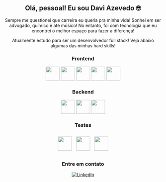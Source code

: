 <div align="center">
    <h2>Olá, pessoal! Eu sou Davi Azevedo 🤓</h2>
    <p>
        Sempre me questionei que carreira eu queria pra minha vida! Sonhei em ser advogado, químico e até músico! No entanto, foi com tecnologia que eu encontrei o melhor espaço para fazer a diferença!
    </p>
    <p>
        Atualmente estudo para ser um desenvolvedor full stack! Veja abaixo algumas das minhas hard skills!
    </p>
</div>

<!-- width="45px" heigth="45px" -->

<div align="center">
    <h3>Frontend</h3>
     <img src="https://cdn.jsdelivr.net/gh/devicons/devicon/icons/html5/html5-original.svg" width="45px" heigth="45px"/>
     <img src="https://cdn.jsdelivr.net/gh/devicons/devicon/icons/css3/css3-original.svg" width="45px" heigth="45px" />
     <img width="45" src="https://cdn.jsdelivr.net/gh/devicons/devicon/icons/javascript/javascript-plain.svg" />
     <img src="https://cdn.jsdelivr.net/gh/devicons/devicon/icons/react/react-original-wordmark.svg" width="45px" heigth="45px" />
     <img src="https://cdn.jsdelivr.net/gh/devicons/devicon/icons/redux/redux-original.svg" width="45px" heigth="45px" />
    <h3>Backend</h3>
    <img src="https://cdn.jsdelivr.net/gh/devicons/devicon/icons/docker/docker-plain-wordmark.svg" width="45px" heigth="45px" />
    <img src="https://cdn.jsdelivr.net/gh/devicons/devicon/icons/mysql/mysql-original-wordmark.svg" width="45px" heigth="45px" />
    <img src="https://cdn.jsdelivr.net/gh/devicons/devicon/icons/nodejs/nodejs-original.svg" width="45px" heigth="45px" />
    <h3>Testes</h3>
    <img src="https://cdn.jsdelivr.net/gh/devicons/devicon/icons/jest/jest-plain.svg" width="45px" heigth="45px" />
    <img style="margin: 10px" src="https://testing-library.com/img/octopus-128x128.png" width="45px" heigth="45px" />
    <img src="https://cdn.jsdelivr.net/gh/devicons/devicon/icons/mocha/mocha-plain.svg" width="45px" heigth="45px" />
     <div>
        <h3>Entre em contato</h3>
        <a href="https://www.linkedin.com/in/davi-azevedo-a62267206/" target="_blank"><img alt="LinkedIn" src="https://img.shields.io/badge/linkedin-%230077B5.svg?&style=for-the-badge&logo=linkedin&logoColor=white" /></a>
    </div>
</div>
